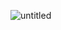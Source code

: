 ![untitled](https://github.com/ozeerr/java-mobile-app-first-experience/assets/137641188/1c69fffb-7253-4ea9-8b00-3414bdb23c58=250x400)
